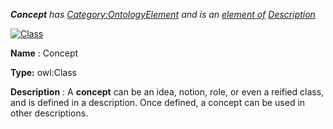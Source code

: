 ___Concept__ 
 has
 [Category:OntologyElement](../../Category/OntologyElement "Category:OntologyElement") 
 and is an
 [element of](../../Property/ElementOf "Property:ElementOf") 
[Description](../../Submissions/Description "Submissions:Description")_




  





[![Class](../../images/thumb/2/27/Class.gif/45px-Class.gif)](../../Image/Class.gif "Class")


__Name__ 
 : Concept
 



__Type:__ 
 owl:Class
 



__Description__ 
 : A
 __concept__ 
 can be an idea, notion, role, or even a reified class, and is defined in a description.
Once defined, a concept can be used in other descriptions.